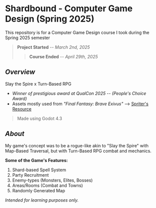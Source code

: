 # **Shardbound - Computer Game Design (Spring 2025)**
This repository is for a Computer Game Design course I took during the Spring 2025 semester
>**Project Started** -- _March 2nd, 2025_
>>**Course Ended** -- _April 29th, 2025_

## _Overview_
Slay the Spire x Turn-Based RPG
- _Winner of prestigious award at QualCon 2025_ -- _(People's Choice Award)_
- Assets mostly used from _"Final Fantasy: Brave Exivus"_ --> [Spriter's Resource](https://www.spriters-resource.com/mobile/finalfantasybraveexvius/ "https://www.spriters-resource.com/mobile/finalfantasybraveexvius/") <br>

>Made using Godot 4.3

## _About_
My game's concept was to be a rogue-like akin to "Slay the Spire" with Map-Based Traversal, but with Turn-Based RPG combat and mechanics.

**Some of the Game's Features:**
1. Shard-based Spell System
2. Party Recruitment
3. Enemy-types (Monsters, Elites, Bosses)
4. Areas/Rooms (Combat and Towns)
5. Randomly Generated Map

_Intended for learning purposes only._
